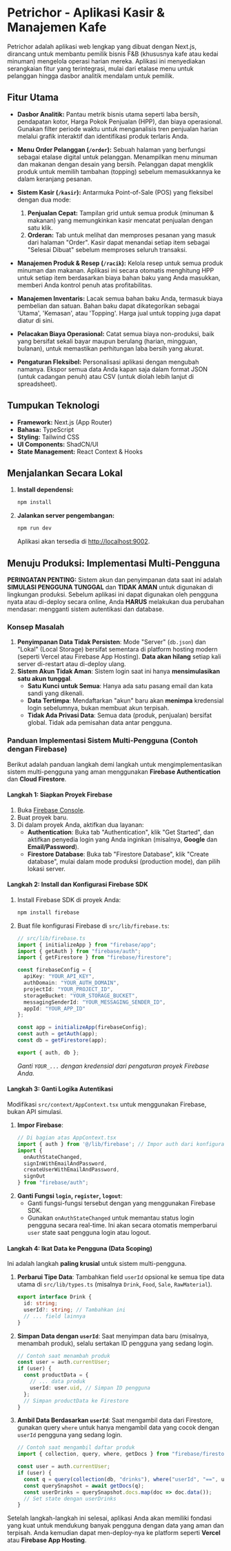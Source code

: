 # Petrichor - Aplikasi Kasir & Manajemen Kafe

Petrichor adalah aplikasi web lengkap yang dibuat dengan Next.js, dirancang untuk membantu pemilik bisnis F&B (khususnya kafe atau kedai minuman) mengelola operasi harian mereka. Aplikasi ini menyediakan serangkaian fitur yang terintegrasi, mulai dari etalase menu untuk pelanggan hingga dasbor analitik mendalam untuk pemilik.

## Fitur Utama

- **Dasbor Analitik:** Pantau metrik bisnis utama seperti laba bersih, pendapatan kotor, Harga Pokok Penjualan (HPP), dan biaya operasional. Gunakan filter periode waktu untuk menganalisis tren penjualan harian melalui grafik interaktif dan identifikasi produk terlaris Anda.

- **Menu Order Pelanggan (`/order`):** Sebuah halaman yang berfungsi sebagai etalase digital untuk pelanggan. Menampilkan menu minuman dan makanan dengan desain yang bersih. Pelanggan dapat mengklik produk untuk memilih tambahan (topping) sebelum memasukkannya ke dalam keranjang pesanan.

- **Sistem Kasir (`/kasir`):** Antarmuka Point-of-Sale (POS) yang fleksibel dengan dua mode:
    1.  **Penjualan Cepat:** Tampilan grid untuk semua produk (minuman & makanan) yang memungkinkan kasir mencatat penjualan dengan satu klik.
    2.  **Orderan:** Tab untuk melihat dan memproses pesanan yang masuk dari halaman "Order". Kasir dapat menandai setiap item sebagai "Selesai Dibuat" sebelum memproses seluruh transaksi.

- **Manajemen Produk & Resep (`/racik`):** Kelola resep untuk semua produk minuman dan makanan. Aplikasi ini secara otomatis menghitung HPP untuk setiap item berdasarkan biaya bahan baku yang Anda masukkan, memberi Anda kontrol penuh atas profitabilitas.

- **Manajemen Inventaris:** Lacak semua bahan baku Anda, termasuk biaya pembelian dan satuan. Bahan baku dapat dikategorikan sebagai 'Utama', 'Kemasan', atau 'Topping'. Harga jual untuk topping juga dapat diatur di sini.

- **Pelacakan Biaya Operasional:** Catat semua biaya non-produksi, baik yang bersifat sekali bayar maupun berulang (harian, mingguan, bulanan), untuk memastikan perhitungan laba bersih yang akurat.

- **Pengaturan Fleksibel:** Personalisasi aplikasi dengan mengubah namanya. Ekspor semua data Anda kapan saja dalam format JSON (untuk cadangan penuh) atau CSV (untuk diolah lebih lanjut di spreadsheet).

## Tumpukan Teknologi

- **Framework:** Next.js (App Router)
- **Bahasa:** TypeScript
- **Styling:** Tailwind CSS
- **UI Components:** ShadCN/UI
- **State Management:** React Context & Hooks

## Menjalankan Secara Lokal

1.  **Install dependensi:**
    ```bash
    npm install
    ```
2.  **Jalankan server pengembangan:**
    ```bash
    npm run dev
    ```
    Aplikasi akan tersedia di [http://localhost:9002](http://localhost:9002).

## Menuju Produksi: Implementasi Multi-Pengguna

**PERINGATAN PENTING:** Sistem akun dan penyimpanan data saat ini adalah **SIMULASI PENGGUNA TUNGGAL** dan **TIDAK AMAN** untuk digunakan di lingkungan produksi. Sebelum aplikasi ini dapat digunakan oleh pengguna nyata atau di-deploy secara online, Anda **HARUS** melakukan dua perubahan mendasar: mengganti sistem autentikasi dan database.

### Konsep Masalah

1.  **Penyimpanan Data Tidak Persisten**: Mode "Server" (`db.json`) dan "Lokal" (Local Storage) bersifat sementara di platform hosting modern (seperti Vercel atau Firebase App Hosting). **Data akan hilang** setiap kali server di-restart atau di-deploy ulang.
2.  **Sistem Akun Tidak Aman**: Sistem login saat ini hanya **mensimulasikan satu akun tunggal**.
    - **Satu Kunci untuk Semua**: Hanya ada satu pasang email dan kata sandi yang dikenali.
    - **Data Tertimpa**: Mendaftarkan "akun" baru akan **menimpa** kredensial login sebelumnya, bukan membuat akun terpisah.
    - **Tidak Ada Privasi Data**: Semua data (produk, penjualan) bersifat global. Tidak ada pemisahan data antar pengguna.

### Panduan Implementasi Sistem Multi-Pengguna (Contoh dengan Firebase)

Berikut adalah panduan langkah demi langkah untuk mengimplementasikan sistem multi-pengguna yang aman menggunakan **Firebase Authentication** dan **Cloud Firestore**.

#### Langkah 1: Siapkan Proyek Firebase
1.  Buka [Firebase Console](https://console.firebase.google.com/).
2.  Buat proyek baru.
3.  Di dalam proyek Anda, aktifkan dua layanan:
    - **Authentication**: Buka tab "Authentication", klik "Get Started", dan aktifkan penyedia login yang Anda inginkan (misalnya, **Google** dan **Email/Password**).
    - **Firestore Database**: Buka tab "Firestore Database", klik "Create database", mulai dalam mode produksi (production mode), dan pilih lokasi server.

#### Langkah 2: Install dan Konfigurasi Firebase SDK
1.  Install Firebase SDK di proyek Anda:
    ```bash
    npm install firebase
    ```
2.  Buat file konfigurasi Firebase di `src/lib/firebase.ts`:
    ```typescript
    // src/lib/firebase.ts
    import { initializeApp } from "firebase/app";
    import { getAuth } from "firebase/auth";
    import { getFirestore } from "firebase/firestore";

    const firebaseConfig = {
      apiKey: "YOUR_API_KEY",
      authDomain: "YOUR_AUTH_DOMAIN",
      projectId: "YOUR_PROJECT_ID",
      storageBucket: "YOUR_STORAGE_BUCKET",
      messagingSenderId: "YOUR_MESSAGING_SENDER_ID",
      appId: "YOUR_APP_ID"
    };

    const app = initializeApp(firebaseConfig);
    const auth = getAuth(app);
    const db = getFirestore(app);

    export { auth, db };
    ```
    *Ganti `YOUR_...` dengan kredensial dari pengaturan proyek Firebase Anda.*

#### Langkah 3: Ganti Logika Autentikasi
Modifikasi `src/context/AppContext.tsx` untuk menggunakan Firebase, bukan API simulasi.

1.  **Impor Firebase**:
    ```typescript
    // Di bagian atas AppContext.tsx
    import { auth } from '@/lib/firebase'; // Impor auth dari konfigurasi Anda
    import { 
      onAuthStateChanged, 
      signInWithEmailAndPassword, 
      createUserWithEmailAndPassword, 
      signOut 
    } from "firebase/auth";
    ```
2.  **Ganti Fungsi `login`, `register`, `logout`**:
    - Ganti fungsi-fungsi tersebut dengan yang menggunakan Firebase SDK.
    - Gunakan `onAuthStateChanged` untuk memantau status login pengguna secara real-time. Ini akan secara otomatis memperbarui `user` state saat pengguna login atau logout.

#### Langkah 4: Ikat Data ke Pengguna (Data Scoping)
Ini adalah langkah **paling krusial** untuk sistem multi-pengguna.

1.  **Perbarui Tipe Data**: Tambahkan field `userId` opsional ke semua tipe data utama di `src/lib/types.ts` (misalnya `Drink`, `Food`, `Sale`, `RawMaterial`).
    ```typescript
    export interface Drink {
      id: string;
      userId?: string; // Tambahkan ini
      // ... field lainnya
    }
    ```
2.  **Simpan Data dengan `userId`**: Saat menyimpan data baru (misalnya, menambah produk), selalu sertakan ID pengguna yang sedang login.
    ```typescript
    // Contoh saat menambah produk
    const user = auth.currentUser;
    if (user) {
      const productData = {
        // ... data produk
        userId: user.uid, // Simpan ID pengguna
      };
      // Simpan productData ke Firestore
    }
    ```
3.  **Ambil Data Berdasarkan `userId`**: Saat mengambil data dari Firestore, gunakan query `where` untuk hanya mengambil data yang cocok dengan `userId` pengguna yang sedang login.
    ```typescript
    // Contoh saat mengambil daftar produk
    import { collection, query, where, getDocs } from "firebase/firestore";
    
    const user = auth.currentUser;
    if (user) {
      const q = query(collection(db, "drinks"), where("userId", "==", user.uid));
      const querySnapshot = await getDocs(q);
      const userDrinks = querySnapshot.docs.map(doc => doc.data());
      // Set state dengan userDrinks
    }
    ```

Setelah langkah-langkah ini selesai, aplikasi Anda akan memiliki fondasi yang kuat untuk mendukung banyak pengguna dengan data yang aman dan terpisah. Anda kemudian dapat men-deploy-nya ke platform seperti **Vercel** atau **Firebase App Hosting**.

